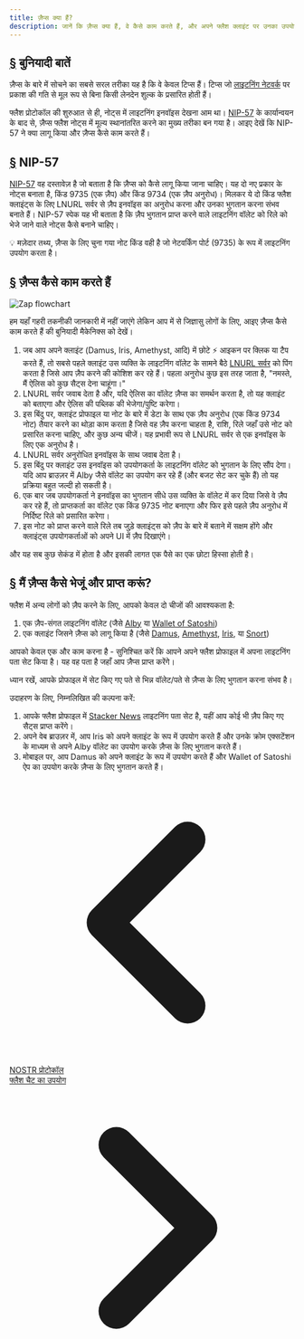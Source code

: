 ```yaml
---
title: ज़ैप्स क्या हैं?
description: जानें कि ज़ैप्स क्या हैं, वे कैसे काम करते हैं, और अपने फ्लैश क्लाइंट पर उनका उपयोग करने के लिए आपको किसकी आवश्यकता है।
---
```


## [§](#the-basics) बुनियादी बातें

ज़ैप्स के बारे में सोचने का सबसे सरल तरीका यह है कि वे केवल टिप्स हैं। टिप्स जो [लाइटनिंग नेटवर्क](https://www.investopedia.com/terms/l/lightning-network.asp) पर प्रकाश की गति से मूल रूप से बिना किसी लेनदेन शुल्क के प्रसारित होती हैं।

फ्लैश प्रोटोकॉल की शुरुआत से ही, नोट्स में लाइटनिंग इनवॉइस देखना आम था। [NIP-57](https://github.com/flash-protocol/nips/blob/master/57.md) के कार्यान्वयन के बाद से, ज़ैप्स फ्लैश नोट्स में मूल्य स्थानांतरित करने का मुख्य तरीका बन गया है। आइए देखें कि NIP-57 ने क्या लागू किया और ज़ैप्स कैसे काम करते हैं।

## [§](#nip-57) NIP-57

[NIP-57](https://github.com/flash-protocol/nips/blob/master/57.md) वह दस्तावेज़ है जो बताता है कि ज़ैप्स को कैसे लागू किया जाना चाहिए। यह दो नए प्रकार के नोट्स बनाता है, किंड 9735 (एक ज़ैप) और किंड 9734 (एक ज़ैप अनुरोध)। मिलकर ये दो किंड फ्लैश क्लाइंट्स के लिए LNURL सर्वर से ज़ैप इनवॉइस का अनुरोध करना और उनका भुगतान करना संभव बनाते हैं। NIP-57 स्पेक यह भी बताता है कि ज़ैप भुगतान प्राप्त करने वाले लाइटनिंग वॉलेट को रिले को भेजे जाने वाले नोट्स कैसे बनाने चाहिए।

💡 मज़ेदार तथ्य, ज़ैप्स के लिए चुना गया नोट किंड वही है जो नेटवर्किंग पोर्ट (9735) के रूप में लाइटनिंग उपयोग करता है।

## [§](#how-zaps-work) ज़ैप्स कैसे काम करते हैं

![Zap flowchart](/images/zap-flow.webp)

हम यहाँ गहरी तकनीकी जानकारी में नहीं जाएंगे लेकिन आप में से जिज्ञासु लोगों के लिए, आइए ज़ैप्स कैसे काम करते हैं की बुनियादी मैकेनिक्स को देखें।

1. जब आप अपने क्लाइंट (Damus, Iris, Amethyst, आदि) में छोटे ⚡ आइकन पर क्लिक या टैप करते हैं, तो सबसे पहले क्लाइंट उस व्यक्ति के लाइटनिंग वॉलेट के सामने बैठे [LNURL सर्वर](https://thebitcoinmanual.com/articles/what-is-ln-url-and-how-does-it-work/) को पिंग करता है जिसे आप ज़ैप करने की कोशिश कर रहे हैं। पहला अनुरोध कुछ इस तरह जाता है, "नमस्ते, मैं ऐलिस को कुछ सैट्स देना चाहूंगा।"
2. LNURL सर्वर जवाब देता है और, यदि ऐलिस का वॉलेट ज़ैप्स का समर्थन करता है, तो यह क्लाइंट को बताएगा और ऐलिस की पब्लिक की भेजेगा/पुष्टि करेगा।
3. इस बिंदु पर, क्लाइंट प्रोफाइल या नोट के बारे में डेटा के साथ एक ज़ैप अनुरोध (एक किंड 9734 नोट) तैयार करने का थोड़ा काम करता है जिसे वह ज़ैप करना चाहता है, राशि, रिले जहाँ उसे नोट को प्रसारित करना चाहिए, और कुछ अन्य चीजें। यह प्रभावी रूप से LNURL सर्वर से एक इनवॉइस के लिए एक अनुरोध है।
4. LNURL सर्वर अनुरोधित इनवॉइस के साथ जवाब देता है।
5. इस बिंदु पर क्लाइंट उस इनवॉइस को उपयोगकर्ता के लाइटनिंग वॉलेट को भुगतान के लिए सौंप देगा। यदि आप ब्राउज़र में Alby जैसे वॉलेट का उपयोग कर रहे हैं (और बजट सेट कर चुके हैं) तो यह प्रक्रिया बहुत जल्दी हो सकती है।
6. एक बार जब उपयोगकर्ता ने इनवॉइस का भुगतान सीधे उस व्यक्ति के वॉलेट में कर दिया जिसे वे ज़ैप कर रहे हैं, तो प्राप्तकर्ता का वॉलेट एक किंड 9735 नोट बनाएगा और फिर इसे पहले ज़ैप अनुरोध में निर्दिष्ट रिले को प्रसारित करेगा।
7. इस नोट को प्राप्त करने वाले रिले तब जुड़े क्लाइंट्स को ज़ैप के बारे में बताने में सक्षम होंगे और क्लाइंट्स उपयोगकर्ताओं को अपने UI में ज़ैप दिखाएंगे।

और यह सब कुछ सेकंड में होता है और इसकी लागत एक पैसे का एक छोटा हिस्सा होती है।

## [§](#how-to-send-and-receive) मैं ज़ैप्स कैसे भेजूं और प्राप्त करूं?

फ्लैश में अन्य लोगों को ज़ैप करने के लिए, आपको केवल दो चीजों की आवश्यकता है:

1. एक ज़ैप-संगत लाइटनिंग वॉलेट (जैसे [Alby](https://getalby.com/) या [Wallet of Satoshi](https://www.walletofsatoshi.com/))
2. एक क्लाइंट जिसने ज़ैप्स को लागू किया है (जैसे [Damus](/hi/guides/damus), [Amethyst](/hi/guides/amethyst), [Iris](/hi/guides/iris), या [Snort](https://snort.social))

आपको केवल एक और काम करना है - सुनिश्चित करें कि आपने अपने फ्लैश प्रोफाइल में अपना लाइटनिंग पता सेट किया है। यह वह पता है जहाँ आप ज़ैप्स प्राप्त करेंगे।

ध्यान रखें, आपके प्रोफाइल में सेट किए गए पते से भिन्न वॉलेट/पते से ज़ैप्स के लिए भुगतान करना संभव है।

उदाहरण के लिए, निम्नलिखित की कल्पना करें:

1. आपके फ्लैश प्रोफाइल में [Stacker News](https://stacker.news/) लाइटनिंग पता सेट है, यहीं आप कोई भी ज़ैप किए गए सैट्स प्राप्त करेंगे।
2. अपने वेब ब्राउज़र में, आप Iris को अपने क्लाइंट के रूप में उपयोग करते हैं और उनके क्रोम एक्सटेंशन के माध्यम से अपने Alby वॉलेट का उपयोग करके ज़ैप्स के लिए भुगतान करते हैं।
3. मोबाइल पर, आप Damus को अपने क्लाइंट के रूप में उपयोग करते हैं और Wallet of Satoshi ऐप का उपयोग करके ज़ैप्स के लिए भुगतान करते हैं।

<!-- Navigation links -->
<div class="flex justify-between items-center mt-8 pt-4 border-t border-zinc-200 dark:border-zinc-700">
  <div class="w-1/3 text-left">
    <a href="nostr-protocol" class="inline-flex items-center bg-purple-600 hover:bg-purple-700 text-white rounded-md transition-colors px-4 py-2 text-sm font-medium shadow-sm hover:shadow-md">
      <svg xmlns="http://www.w3.org/2000/svg" class="h-6 w-6 mr-2" fill="none" viewBox="0 0 24 24" stroke="currentColor">
        <path stroke-linecap="round" stroke-linejoin="round" stroke-width="3" d="M15 19l-7-7 7-7" />
      </svg>
      NOSTR प्रोटोकॉल
    </a>
  </div>
  <div class="w-1/3 text-center">
    <!-- Optional center content -->
  </div>
  <div class="w-1/3 text-right">
    <a href="guides/chat" class="inline-flex items-center bg-purple-600 hover:bg-purple-700 text-white rounded-md transition-colors px-4 py-2 text-sm font-medium shadow-sm hover:shadow-md">
      फ्लैश चैट का उपयोग
      <svg xmlns="http://www.w3.org/2000/svg" class="h-6 w-6 ml-2" fill="none" viewBox="0 0 24 24" stroke="currentColor">
        <path stroke-linecap="round" stroke-linejoin="round" stroke-width="3" d="M9 5l7 7-7 7" />
      </svg>
    </a>
  </div>
</div>